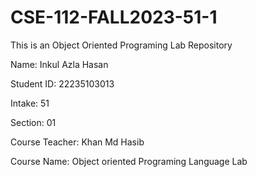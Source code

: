 # CSE-112-FALL2023-51-1
This is an Object Oriented Programing Lab Repository

Name: Inkul Azla Hasan

Student ID: 22235103013

Intake: 51

Section: 01

Course Teacher: Khan Md Hasib

Course Name: Object oriented Programing Language Lab






